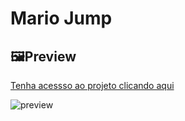 # Mario Jump

## 🖼️Preview

[Tenha acessso ao projeto clicando aqui](https://micaiasdev.github.io/mario-jump-game/)

![preview](Mario%20Jump.png)
